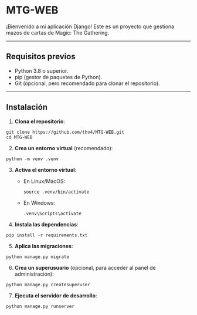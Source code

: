 #  MTG-WEB

¡Bienvenido a mi aplicación Django! Este es un proyecto que gestiona mazos de cartas de Magic: The Gathering.

---

## Requisitos previos

- Python 3.8 o superior.
- pip (gestor de paquetes de Python).
- Git (opcional, pero recomendado para clonar el repositorio).

---

## Instalación

1. **Clona el repositorio**:
  ```
  git clone https://github.com/thv4/MTG-WEB.git
  cd MTG-WEB
  ```
2. **Crea un entorno virtual** (recomendado):
  ```
  python -m venv .venv
  ```
3. **Activa el entorno virtual**:

    - En Linux/MacOS:
      ```
      source .venv/bin/activate
      ```
    - En Windows:
      ```
      .venv\Scripts\activate
      ```
4. **Instala las dependencias**:
  ```
  pip install -r requirements.txt
  ```
5. **Aplica las migraciones**:
  ```
  python manage.py migrate
  ```
6. **Crea un superusuario** (opcional, para acceder al panel de administración):
  ```
  python manage.py createsuperuser
  ```
7. **Ejecuta el servidor de desarrollo**:
  ```
  python manage.py runserver
  ```
